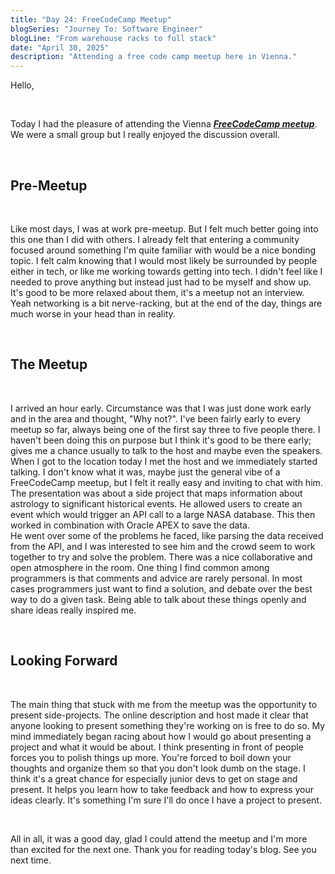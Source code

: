```yaml
---
title: "Day 24: FreeCodeCamp Meetup"
blogSeries: "Journey To: Software Engineer"
blogLine: "From warehouse racks to full stack"
date: "April 30, 2025"
description: "Attending a free code camp meetup here in Vienna."
---
```


Hello,

<br>

Today I had the pleasure of attending the Vienna **_[FreeCodeCamp meetup](https://www.meetup.com/de-DE/fccvienna/)_**. We were a small group but I really enjoyed the discussion overall.

<br>

## Pre-Meetup

<br>

Like most days, I was at work pre-meetup. But I felt much better going into this one than I did with others. I already felt that entering a community focused around something I'm quite familiar with would be a nice bonding topic. I felt calm knowing that I would most likely be surrounded by people either in tech, or like me working towards getting into tech. I didn't feel like I needed to prove anything but instead just had to be myself and show up. It's good to be more relaxed about them, it's a meetup not an interview. Yeah networking is a bit nerve-racking, but at the end of the day, things are much worse in your head than in reality.

<br>

## The Meetup

<br>

I arrived an hour early. Circumstance was that I was just done work early and in the area and thought, "Why not?". I've been fairly early to every meetup so far, always being one of the first say three to five people there. I haven't been doing this on purpose but I think it's good to be there early; gives me a chance usually to talk to the host and maybe even the speakers.  
When I got to the location today I met the host and we immediately started talking. I don't know what it was, maybe just the general vibe of a FreeCodeCamp meetup, but I felt it really easy and inviting to chat with him.  
The presentation was about a side project that maps information about astrology to significant historical events. He allowed users to create an event which would trigger an API call to a large NASA database. This then worked in combination with Oracle APEX to save the data.  
He went over some of the problems he faced, like parsing the data received from the API, and I was interested to see him and the crowd seem to work together to try and solve the problem. There was a nice collaborative and open atmosphere in the room. One thing I find common among programmers is that comments and advice are rarely personal. In most cases programmers just want to find a solution, and debate over the best way to do a given task. Being able to talk about these things openly and share ideas really inspired me.

<br>

## Looking Forward

<br>

The main thing that stuck with me from the meetup was the opportunity to present side-projects. The online description and host made it clear that anyone looking to present something they're working on is free to do so. My mind immediately began racing about how I would go about presenting a project and what it would be about. I think presenting in front of people forces you to polish things up more. You're forced to boil down your thoughts and organize them so that you don't look dumb on the stage. I think it's a great chance for especially junior devs to get on stage and present. It helps you learn how to take feedback and how to express your ideas clearly. It's something I'm sure I'll do once I have a project to present.

<br>

All in all, it was a good day, glad I could attend the meetup and I'm more than excited for the next one. Thank you for reading today's blog. See you next time.
